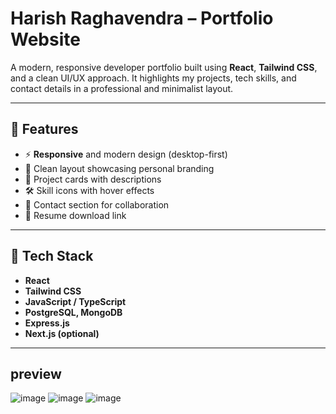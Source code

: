 # Harish Raghavendra – Portfolio Website

A modern, responsive developer portfolio built using **React**, **Tailwind CSS**, and a clean UI/UX approach. It highlights my projects, tech skills, and contact details in a professional and minimalist layout.



---

## 📌 Features

- ⚡ **Responsive** and modern design (desktop-first)
- 🧠 Clean layout showcasing personal branding
- 📁 Project cards with descriptions
- 🛠 Skill icons with hover effects
- 📩 Contact section for collaboration
- 📄 Resume download link

---

## 🧰 Tech Stack

- **React**
- **Tailwind CSS**
- **JavaScript / TypeScript**
- **PostgreSQL, MongoDB**
- **Express.js**
- **Next.js (optional)**

---

## preview
![image](https://github.com/user-attachments/assets/994841aa-bc5c-4fd0-b706-dbcdd47db000)
![image](https://github.com/user-attachments/assets/026f41ce-5abc-4205-b7fe-024ef86fbd4c)
![image](https://github.com/user-attachments/assets/5b702b6c-80c8-4893-a241-b98dc3607cf4)



